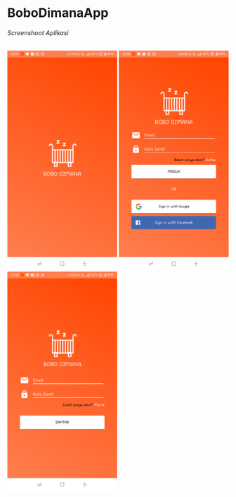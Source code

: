 # BoboDimanaApp

###### Screenshoot Aplikasi 
<img src="https://github.com/ikowirya/BoboDimanaApp/blob/master/DokumentasiBoboDimana/Screenshot_2018-12-14-13-57-33-562_com.dimana.bobo.bobodimanaapp.png" width="250"> <img src="https://github.com/ikowirya/BoboDimanaApp/blob/master/DokumentasiBoboDimana/Screenshot_2018-12-14-13-58-14-702_com.dimana.bobo.bobodimanaapp.png" width="250"> <img src="https://github.com/ikowirya/BoboDimanaApp/blob/master/DokumentasiBoboDimana/Screenshot_2018-12-14-13-58-19-119_com.dimana.bobo.bobodimanaapp.png" width="250">



